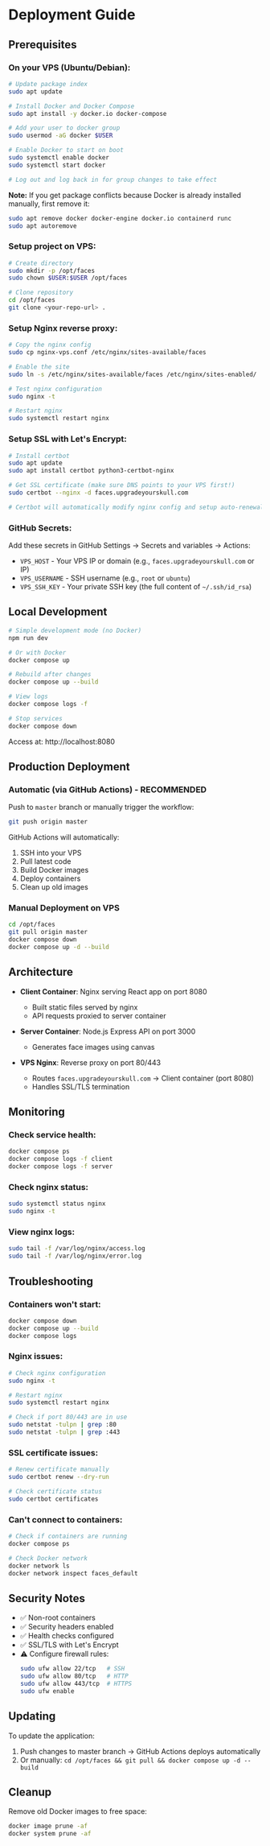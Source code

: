 # Deployment Guide

## Prerequisites

### On your VPS (Ubuntu/Debian):
```bash
# Update package index
sudo apt update

# Install Docker and Docker Compose
sudo apt install -y docker.io docker-compose

# Add your user to docker group
sudo usermod -aG docker $USER

# Enable Docker to start on boot
sudo systemctl enable docker
sudo systemctl start docker

# Log out and log back in for group changes to take effect
```

**Note:** If you get package conflicts because Docker is already installed manually, first remove it:
```bash
sudo apt remove docker docker-engine docker.io containerd runc
sudo apt autoremove
```

### Setup project on VPS:
```bash
# Create directory
sudo mkdir -p /opt/faces
sudo chown $USER:$USER /opt/faces

# Clone repository
cd /opt/faces
git clone <your-repo-url> .
```

### Setup Nginx reverse proxy:
```bash
# Copy the nginx config
sudo cp nginx-vps.conf /etc/nginx/sites-available/faces

# Enable the site
sudo ln -s /etc/nginx/sites-available/faces /etc/nginx/sites-enabled/

# Test nginx configuration
sudo nginx -t

# Restart nginx
sudo systemctl restart nginx
```

### Setup SSL with Let's Encrypt:
```bash
# Install certbot
sudo apt update
sudo apt install certbot python3-certbot-nginx

# Get SSL certificate (make sure DNS points to your VPS first!)
sudo certbot --nginx -d faces.upgradeyourskull.com

# Certbot will automatically modify nginx config and setup auto-renewal
```

### GitHub Secrets:
Add these secrets in GitHub Settings → Secrets and variables → Actions:

- `VPS_HOST` - Your VPS IP or domain (e.g., `faces.upgradeyourskull.com` or IP)
- `VPS_USERNAME` - SSH username (e.g., `root` or `ubuntu`)
- `VPS_SSH_KEY` - Your private SSH key (the full content of `~/.ssh/id_rsa`)

## Local Development

```bash
# Simple development mode (no Docker)
npm run dev

# Or with Docker
docker compose up

# Rebuild after changes
docker compose up --build

# View logs
docker compose logs -f

# Stop services
docker compose down
```

Access at: http://localhost:8080

## Production Deployment

### Automatic (via GitHub Actions) - RECOMMENDED
Push to `master` branch or manually trigger the workflow:
```bash
git push origin master
```

GitHub Actions will automatically:
1. SSH into your VPS
2. Pull latest code
3. Build Docker images
4. Deploy containers
5. Clean up old images

### Manual Deployment on VPS
```bash
cd /opt/faces
git pull origin master
docker compose down
docker compose up -d --build
```

## Architecture

- **Client Container**: Nginx serving React app on port 8080
  - Built static files served by nginx
  - API requests proxied to server container

- **Server Container**: Node.js Express API on port 3000
  - Generates face images using canvas

- **VPS Nginx**: Reverse proxy on port 80/443
  - Routes `faces.upgradeyourskull.com` → Client container (port 8080)
  - Handles SSL/TLS termination

## Monitoring

### Check service health:
```bash
docker compose ps
docker compose logs -f client
docker compose logs -f server
```

### Check nginx status:
```bash
sudo systemctl status nginx
sudo nginx -t
```

### View nginx logs:
```bash
sudo tail -f /var/log/nginx/access.log
sudo tail -f /var/log/nginx/error.log
```

## Troubleshooting

### Containers won't start:
```bash
docker compose down
docker compose up --build
docker compose logs
```

### Nginx issues:
```bash
# Check nginx configuration
sudo nginx -t

# Restart nginx
sudo systemctl restart nginx

# Check if port 80/443 are in use
sudo netstat -tulpn | grep :80
sudo netstat -tulpn | grep :443
```

### SSL certificate issues:
```bash
# Renew certificate manually
sudo certbot renew --dry-run

# Check certificate status
sudo certbot certificates
```

### Can't connect to containers:
```bash
# Check if containers are running
docker compose ps

# Check Docker network
docker network ls
docker network inspect faces_default
```

## Security Notes

- ✅ Non-root containers
- ✅ Security headers enabled
- ✅ Health checks configured
- ✅ SSL/TLS with Let's Encrypt
- ⚠️ Configure firewall rules:
  ```bash
  sudo ufw allow 22/tcp   # SSH
  sudo ufw allow 80/tcp   # HTTP
  sudo ufw allow 443/tcp  # HTTPS
  sudo ufw enable
  ```

## Updating

To update the application:
1. Push changes to master branch → GitHub Actions deploys automatically
2. Or manually: `cd /opt/faces && git pull && docker compose up -d --build`

## Cleanup

Remove old Docker images to free space:
```bash
docker image prune -af
docker system prune -af
```
